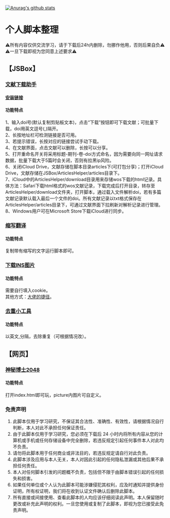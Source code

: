 [![Anurag's github stats](https://github-readme-stats.vercel.app/api?username=evilbutcher)](https://github.com/anuraghazra/github-readme-stats)

# 个人脚本整理
⚠️所有内容仅供交流学习，请于下载后24h内删除，勿挪作他用，否则后果自负⚠️  
⚠️一旦下载即视为您同意上述要求⚠️
## 【JSBox】
### [文献下载助手](https://github.com/evilbutcher/Code/tree/master/%E6%96%87%E7%8C%AE%E4%B8%8B%E8%BD%BD/%E6%96%87%E7%8C%AE%E4%B8%8B%E8%BD%BD%E5%8A%A9%E6%89%8B)
#### [安装链接](https://github.com/evilbutcher/Code/raw/master/%E6%96%87%E7%8C%AE%E4%B8%8B%E8%BD%BD/%E6%96%87%E7%8C%AE%E4%B8%8B%E8%BD%BD%E5%8A%A9%E6%89%8B.box)
#### 功能特点
1、输入doi号(默认复制剪贴板文本)，点击“下载”按钮即可下载文献；可批量下载，doi用英文逗号(,)隔开。  
2、长按地址栏可检测链接是否可用。  
3、若提示错误，长按对应的链接尝试手动下载。  
4、在文献界面，点击文献可以删除，长按可以分享。  
5、打开重命名开关将采用标题-期刊-卷-doi方式命名，因为需要向同一网址请求数据，批量下载大于5篇时会关闭，否则有拉黑ip风险。  
6、关闭iCloud Drive，文献存储在脚本目录articles下(可打包分享)；打开iCloud Drive，文献存储在JSBox/ArticlesHelper/articles目录下。  
7、iCloud中的ArticlesHelper/download目录用来存储wos下载的html记录。具体方法：Safari下载html格式的wos文献记录，下载完成后打开目录，转存至ArticlesHelper/download文件夹，打开脚本，通过载入文件解析doi，若有多篇文献记录默认载入最后一个文件的doi。所有文献记录以txt格式保存在ArticlesHelper/articles目录下，可通过文献界面下拉刷新对解析记录进行管理。  
8、Windows用户可在Microsoft Store下载iCloud进行同步。  

### [缩写翻译](https://github.com/evilbutcher/Code/blob/master/%E7%BC%A9%E5%86%99%E7%BF%BB%E8%AF%91/1.2%E7%BC%A9%E5%86%99%E7%BF%BB%E8%AF%91%E8%BE%93%E5%85%A5%E7%B2%98%E8%B4%B4%E5%B9%B6%E5%AD%98.js)
#### 功能特点
复制带有缩写的文字运行脚本即可。

### [下载INS图片](https://github.com/evilbutcher/Code/blob/master/%E4%B8%8B%E8%BD%BDINS%E5%9B%BE%E7%89%87.js)
#### 功能特点
需要自行填入cookie。  
其他方式：[大佬的捷径](https://www.icloud.com/shortcuts/3b6e85cd3f114ac79baf056765127dae)。

### [去重小工具](https://github.com/evilbutcher/Code/blob/master/%E5%8E%BB%E9%87%8D%E5%B7%A5%E5%85%B7.js)
#### 功能特点
以英文,分隔，去除重复（可根据情况改）。

## 【网页】
### [神秘博士2048](https://github.com/evilbutcher/Code/tree/master/MyWeb/custome%202048)
#### 功能特点
打开index.html即可玩，picture内图片可自定义。  

### 免责声明
1. 此脚本仅用于学习研究，不保证其合法性、准确性、有效性，请根据情况自行判断，本人对此不承担任何保证责任。
2. 由于此脚本仅用于学习研究，您必须在下载后 24 小时内将所有内容从您的计算机或手机或任何存储设备中完全删除，若违反规定引起任何事件本人对此均不负责。
3. 请勿将此脚本用于任何商业或非法目的，若违反规定请自行对此负责。
4. 此脚本涉及应用与本人无关，本人对因此引起的任何隐私泄漏或其他后果不承担任何责任。
5. 本人对任何脚本引发的问题概不负责，包括但不限于由脚本错误引起的任何损失和损害。
6. 如果任何单位或个人认为此脚本可能涉嫌侵犯其权利，应及时通知并提供身份证明，所有权证明，我们将在收到认证文件确认后删除此脚本。
7. 所有直接或间接使用、查看此脚本的人均应该仔细阅读此声明。本人保留随时更改或补充此声明的权利。一旦您使用或复制了此脚本，即视为您已接受此免责声明。
